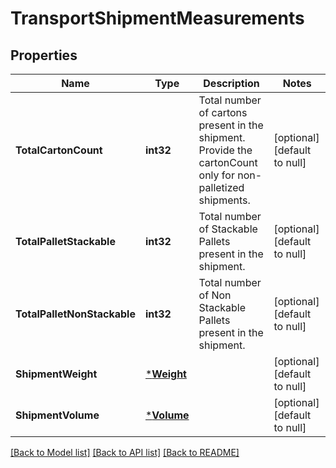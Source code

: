 # TransportShipmentMeasurements

## Properties
Name | Type | Description | Notes
------------ | ------------- | ------------- | -------------
**TotalCartonCount** | **int32** | Total number of cartons present in the shipment. Provide the cartonCount only for non-palletized shipments. | [optional] [default to null]
**TotalPalletStackable** | **int32** | Total number of Stackable Pallets present in the shipment. | [optional] [default to null]
**TotalPalletNonStackable** | **int32** | Total number of Non Stackable Pallets present in the shipment. | [optional] [default to null]
**ShipmentWeight** | [***Weight**](Weight.md) |  | [optional] [default to null]
**ShipmentVolume** | [***Volume**](Volume.md) |  | [optional] [default to null]

[[Back to Model list]](../README.md#documentation-for-models) [[Back to API list]](../README.md#documentation-for-api-endpoints) [[Back to README]](../README.md)

